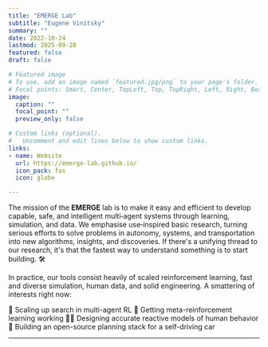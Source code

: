 ```yaml
---
title: "EMERGE Lab"
subtitle: "Eugene Vinitsky"
summary: ""
date: 2022-10-24
lastmod: 2025-09-28
featured: false
draft: false

# Featured image
# To use, add an image named `featured.jpg/png` to your page's folder.
# Focal points: Smart, Center, TopLeft, Top, TopRight, Left, Right, BottomLeft, Bottom, BottomRight.
image:
  caption: ""
  focal_point: ""
  preview_only: false

# Custom links (optional).
#   Uncomment and edit lines below to show custom links.
links:
- name: Website
  url: https://emerge-lab.github.io/
  icon_pack: fas
  icon: globe

---
```


The mission of the **EMERGE** lab is to make it easy and efficient to develop capable, safe, and intelligent multi‑agent systems through learning, simulation, and data. We emphasise use‑inspired basic research, turning serious efforts to solve problems in autonomy, systems, and transportation into new algorithms, insights, and discoveries. If there's a unifying thread to our research, it's that the fastest way to understand something is to start building. 🛠️

In practice, our tools consist heavily of scaled reinforcement learning, fast and diverse simulation, human data, and solid engineering. A smattering of interests right now:

🎯 Scaling up search in multi-agent RL
🧠 Getting meta-reinforcement learning working
🚶‍♂️ Designing accurate reactive models of human behavior
🚗 Building an open-source planning stack for a self-driving car


---